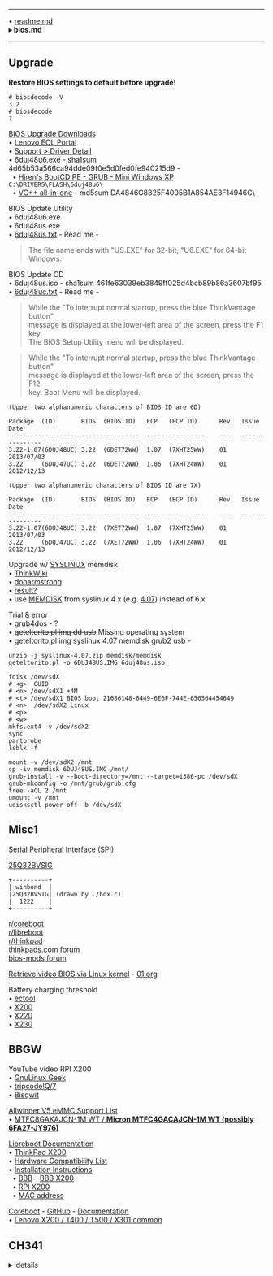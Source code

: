 
---

&bullet; [readme.md](https://github.com/Un1Gfn/x200)\
**&#9656; bios.md**

---

## Upgrade

**Restore BIOS settings to default before upgrade!**

```plain
# biosdecode -V
3.2
# biosdecode
?
```

[BIOS Upgrade Downloads](https://www.thinkwiki.org/wiki/BIOS_Upgrade_Downloads)\
&bullet; [Lenovo EOL Portal](https://download.lenovo.com/eol/index.html)\
&bullet; [Support > Driver Detail](https://support.lenovo.com/us/en/downloads/migr-70348)\
&bullet; 6duj48u6.exe - sha1sum 4d65b53a566ca94dde09f0e5d0fed0fe940215d9 -\
&nbsp;   &bullet; [Hiren's BootCD PE - GRUB - Mini Windows XP](https://www.dell.com/community/Linux-General/HOW-TO-Update-BIOS-on-DELL-Laptops-Desktops-Servers-running/td-p/4166910) `C:\DRIVERS\FLASH\6duj48u6\`\
&nbsp;   &bullet; [VC++ all-in-one](https://www.techpowerup.com/download/visual-c-redistributable-runtime-package-all-in-one/) - md5sum DA4846C8825F4005B1A854AE3F14946C\

BIOS Update Utility\
&bullet; 6duj48u6.exe\
&bullet; 6duj48us.exe\
&bullet; [6duj48us.txt](https://download.lenovo.com/ibmdl/pub/pc/pccbbs/mobiles/6duj48us.txt) - Read me -

>The file name ends with "US.EXE" for 32-bit, "U6.EXE" for 64-bit Windows.

BIOS Update CD\
&bullet; 6duj48us.iso - sha1sum 461fe63039eb3849ff025d4bcb89b86a3607bf95\
&bullet; [6duj48uc.txt](https://download.lenovo.com/ibmdl/pub/pc/pccbbs/mobiles/6duj48uc.txt) - Read me -

>While the "To interrupt normal startup, press the blue ThinkVantage button"\
>message is displayed at the lower-left area of the screen, press the F1 key.\
>The BIOS Setup Utility menu will be displayed.

>While the "To interrupt normal startup, press the blue ThinkVantage button"\
>message is displayed at the lower-left area of the screen, press the F12\
>key. Boot Menu will be displayed.

    (Upper two alphanumeric characters of BIOS ID are 6D)
     
    Package  (ID)       BIOS  (BIOS ID)   ECP   (ECP ID)      Rev.  Issue Date
    ------------------- ----------------  ----------------    ----  ---------------
    3.22-1.07(6DUJ48UC) 3.22  (6DET72WW)  1.07  (7XHT25WW)    01    2013/07/03
    3.22     (6DUJ47UC) 3.22  (6DET72WW)  1.06  (7XHT24WW)    01    2012/12/13

<div></div>

    (Upper two alphanumeric characters of BIOS ID are 7X)
     
    Package  (ID)       BIOS  (BIOS ID)   ECP   (ECP ID)      Rev.  Issue Date
    ------------------- ----------------  ----------------    ----  ---------------
    3.22-1.07(6DUJ48UC) 3.22  (7XET72WW)  1.07  (7XHT25WW)    01    2013/07/03
    3.22     (6DUJ47UC) 3.22  (7XET72WW)  1.06  (7XHT24WW)    01    2012/12/13

Upgrade w/ [SYSLINUX](https://en.wikipedia.org/wiki/SYSLINUX) memdisk\
&bullet; [ThinkWiki](http://www.thinkwiki.org/wiki/BIOS_Upgrade#Manual_method)\
&bullet; [donarmstrong](https://www.donarmstrong.com/posts/x200_bios_update/)\
&bullet; [result?](http://www.thinkwiki.org/wiki/BIOS_Upgrade_success_failure#GRUB2:_Booting_floppy_Image)\
&bullet; use [MEMDISK](https://wiki.syslinux.org/wiki/index.php?title=MEMDISK) from syslinux 4.x (e.g. [4.07](https://mirrors.edge.kernel.org/pub/linux/utils/boot/syslinux/syslinux-4.07.zip)) instead of 6.x

Trial & error\
&bullet; grub4dos - ?\
&bullet; <del>geteltorito.pl img dd usb</del> Missing operating system\
&bullet; geteltorito.pl img syslinux 4.07 memdisk grub2 usb -

    unzip -j syslinux-4.07.zip memdisk/memdisk
    geteltorito.pl -o 6DUJ48US.IMG 6duj48us.iso

<div></div>

    fdisk /dev/sdX
    # <g>  GUID
    # <n> /dev/sdX1 +4M
    # <t> /dev/sdX1 BIOS boot 21686148-6449-6E6F-744E-656564454649
    # <n>  /dev/sdX2 Linux
    # <p>
    # <w>
    mkfs.ext4 -v /dev/sdX2
    sync
    partprobe
    lsblk -f

<div></div>

    mount -v /dev/sdX2 /mnt
    cp -iv memdisk 6DUJ48US.IMG /mnt/
    grub-install -v --boot-directory=/mnt --target=i386-pc /dev/sdX
    grub-mkconfig -o /mnt/grub/grub.cfg
    tree -aCL 2 /mnt
    umount -v /mnt
    udisksctl power-off -b /dev/sdX

## Misc1

[Serial Peripheral Interface (SPI)](https://en.wikipedia.org/wiki/Serial_Peripheral_Interface)

[25Q32BVSIG](http://www.datasheetcafe.com/25q32bvsig-datasheet-w25q32bvssig-winbond/)

    +----------+
    | winbond  |
    |25Q32BVSIG| (drawn by ./box.c)
    |  1222    |
    +----------+

[r/coreboot](https://www.reddit.com/r/coreboot)\
[r/libreboot](https://www.reddit.com/r/libreboot)\
[r/thinkpad](https://www.reddit.com/r/thinkpad)\
[thinkpads.com forum](https://forum.thinkpads.com/)\
[bios-mods forum](https://www.bios-mods.com/)

[Retrieve video BIOS via Linux kernel](https://www.coreboot.org/VGA_support#Retrieval_via_Linux_kernel) - [01.org](https://01.org/linuxgraphics/documentation/development/how-dump-video-bios)

Battery charging threshold\
&bullet; [ectool](https://www.coreboot.org/Ectool)\
&bullet; [X200](https://www.reddit.com/r/coreboot/comments/cb1tc3/librebootet_x200_battery_charging_threshold_using/)\
&bullet; [X220](https://remireuvekamp.nl/blog/setting-battery-thresholds-on-coreboot-x220.html)\
&bullet; [X230](https://www.reddit.com/r/coreboot/comments/exoida/possible_problem_with_battery_charging_due_skulls/)

## BBGW

YouTube video RPI X200\
&bullet; [GnuLinux Geek](https://youtu.be/CyxgYnOcsTw)\
&bullet; [tripcode!Q/7](https://youtu.be/F5mKul8WUn0)\
&bullet; [Bisqwit](https://youtu.be/PUaDkQFD7FE)

[Allwinner V5 eMMC Support List](http://files.lindeni.org/lindenis-v5/documents/support_list/Allwinner%C2%A0V5%20eMMC%C2%A0Support%C2%A0List.pdf)\
&bullet; [MTFC8GAKAJCN-1M WT / **Micron MTFC4GACAJCN-1M WT (possibly 6FA27-JY976)**](https://www.micron.com/products/managed-nand/emmc/part-catalog/mtfc8gakajcn-1m-wt)

[Libreboot Documentation](https://libreboot.org/docs/)\
&bullet; [ThinkPad X200](https://libreboot.org/docs/hardware/x200.html)\
&bullet; [Hardware Compatibility List](https://libreboot.org/docs/hardware/)\
&bullet; [Installation Instructions](https://libreboot.org/docs/install/)\
&nbsp;   &bullet; [BBB](https://libreboot.org/docs/install/bbb_setup.html) - [BBB X200](https://libreboot.org/docs/install/x200_external.html)\
&nbsp;   &bullet; [RPI X200](https://libreboot.org/docs/install/rpi_setup.html#raspberry-pi-thinkpad-x200)\
&nbsp;   &bullet; [MAC address](https://libreboot.org/docs/hardware/mac_address.html)

[Coreboot](https://coreboot.org/) - [GitHub](https://github.com/coreboot/coreboot) - [Documentation](https://doc.coreboot.org/index.html)\
&bullet; [Lenovo X200 / T400 / T500 / X301 common](https://doc.coreboot.org/mainboard/lenovo/montevina_series.html)

## CH341

<details><summary>details</summary>

---

[CH341A schematics](https://www.onetransistor.eu/2017/08/ch341a-mini-programmer-schematic.html) -
[XTW100 schematics](https://www.onetransistor.eu/2020/08/xtw100-minprogrammer-schematic-driver.html)

**[Do not use CH341A!](https://libreboot.org/faq.html#do-not-use-ch341a)**\
&bullet; [3V 32M-BIT](https://www.winbond.com/resource-files/w25q32bv_revi_100413_wo_automotive.pdf#page=1)\
&bullet; [Supply Voltage VCC MAX 3.6](https://www.winbond.com/resource-files/w25q32bv_revi_100413_wo_automotive.pdf#page=61)\
&bullet; [V = 2.7V to 3.6V](https://www.winbond.com/resource-files/w25q32bv_revi_100413_wo_automotive.pdf#page=76)

Fix\
&bullet; [YouTube](https://www.youtube.com/watch?v=-ln3VIZKKaE)\
&bullet; [EEVblog](https://www.eevblog.com/forum/repair/ch341a-serial-memory-programmer-power-supply-fix/)

[1a86:5512](https://linux-hardware.org/?id=usb:1a86-5512)\
&bullet; lsmod - ch341\
&bullet; ["ch341" on lcsc](https://lcsc.com/search?q=ch341)\
&bullet; ["ch341" on szlcsc](https://so.szlcsc.com/global.html?k=ch341)\
&bullet; [flashrom](https://flashrom.org/Supported_hardware#USB_Devices) - ch341a_spi Winchiphead (WCH) CH341A\
&bullet; lsusb - QinHeng Electronics CH341 in EPP/MEM/I2C mode, EPP/I2C adapter\
&bullet; modinfo - /lib/modules/"$(uname -r)"/kernel/drivers/usb/serial/ch341.ko.xz

---

</details>
